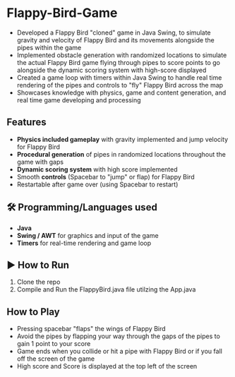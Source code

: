# Flappy-Bird-Game

- Developed a Flappy Bird "cloned" game in Java Swing, to simulate gravity and velocity of Flappy Bird and its movements alongside the pipes within the game
- Implemented obstacle generation with randomized locations to simulate the actual Flappy Bird game flying through pipes to score points to go alongside the dynamic scoring system with high-score displayed
- Created a game loop with timers within Java Swing to handle real time rendering of the pipes and controls to "fly" Flappy Bird across the map
- Showcases knowledge with physics, game and content generation, and real time game developing and processing

## Features
- **Physics included gameplay** with gravity implemented and jump velocity for Flappy Bird
- **Procedural generation** of pipes in randomized locations throughout the game with gaps
- **Dynamic scoring system** with high score implemented
- Smooth **controls** (Spacebar to "jump" or flap) for Flappy Bird
- Restartable after game over (using Spacebar to restart)

## 🛠️ Programming/Languages used
- **Java**
- **Swing / AWT** for graphics and input of the game
- **Timers** for real-time rendering and game loop

## ▶️ How to Run
1. Clone the repo
2. Compile and Run the FlappyBird.java file utilzing the App.java

## How to Play
- Pressing spacebar "flaps" the wings of Flappy Bird
- Avoid the pipes by flapping your way through the gaps of the pipes to gain 1 point to your score
- Game ends when you collide or hit a pipe with Flappy Bird or if you fall off the screen of the game
- High score and Score is displayed at the top left of the screen
